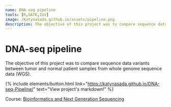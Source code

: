 ```yaml
---
name: DNA-seq pipeline
tools: [R,GATK,IGV]
image: /KatynaSada.github.io/assets/pipeline.png
description: The objective of this project was to compare sequence data variants between tumor and normal patient samples from whole genome sequence data (WGS).
---
```

# DNA-seq pipeline
The objective of this project was to compare sequence data variants between tumor and normal patient samples from whole genome sequence data (WGS).

{% include elements/button.html link="https://katynasada.github.io/DNA-seq-Pipeline/" text="View project's markdown!" %}

Course: [Bioinformatics and Next Generation Sequencing](https://en.unav.edu/web/masters-degree-in-biomedical-engineering/study-program)
